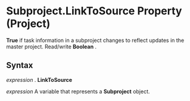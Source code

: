 
# Subproject.LinkToSource Property (Project)

 **True** if task information in a subproject changes to reflect updates in the master project. Read/write **Boolean** .


## Syntax

 _expression_ . **LinkToSource**

 _expression_ A variable that represents a **Subproject** object.

